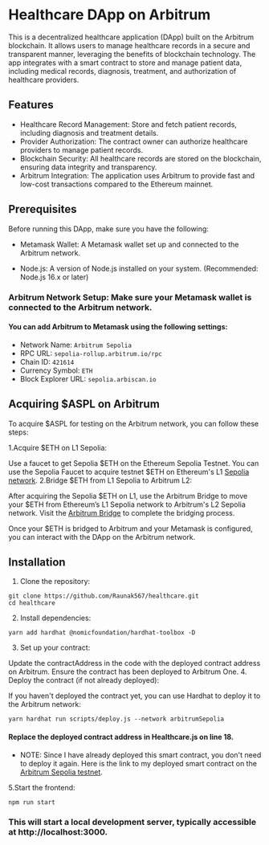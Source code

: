 # Healthcare DApp on Arbitrum

This is a decentralized healthcare application (DApp) built on the Arbitrum blockchain. It allows users to manage healthcare records in a secure and transparent manner, leveraging the benefits of blockchain technology. The app integrates with a smart contract to store and manage patient data, including medical records, diagnosis, treatment, and authorization of healthcare providers.

## Features

* Healthcare Record Management: Store and fetch patient records, including diagnosis and treatment details.
* Provider Authorization: The contract owner can authorize healthcare providers to manage patient records.
* Blockchain Security: All healthcare records are stored on the blockchain, ensuring data integrity and transparency.
* Arbitrum Integration: The application uses Arbitrum to provide fast and low-cost transactions compared to the Ethereum mainnet.

## Prerequisites

Before running this DApp, make sure you have the following:

* Metamask Wallet: A Metamask wallet set up and connected to the Arbitrum network.

* Node.js: A version of Node.js installed on your system. (Recommended: Node.js 16.x or later)

### Arbitrum Network Setup: Make sure your Metamask wallet is connected to the Arbitrum network. 
#### You can add Arbitrum to Metamask using the following settings:
* Network Name: ```Arbitrum Sepolia```
* RPC URL: ```sepolia-rollup.arbitrum.io/rpc```
* Chain ID: ```421614```
* Currency Symbol: ```ETH```
* Block Explorer URL: ```sepolia.arbiscan.io```

## Acquiring $ASPL on Arbitrum
To acquire $ASPL for testing on the Arbitrum network, you can follow these steps:

1.Acquire $ETH on L1 Sepolia:

Use a faucet to get Sepolia $ETH on the Ethereum Sepolia Testnet. You can use the Sepolia Faucet to acquire testnet $ETH on Ethereum's L1 [Sepolia network](https://cloud.google.com/application/web3/faucet/ethereum/sepolia).
2.Bridge $ETH from L1 Sepolia to Arbitrum L2:

After acquiring the Sepolia $ETH on L1, use the Arbitrum Bridge to move your $ETH from Ethereum’s L1 Sepolia network to Arbitrum's L2 Sepolia network.
Visit the [Arbitrum Bridge](https://bridge.arbitrum.io/) to complete the bridging process.

Once your $ETH is bridged to Arbitrum and your Metamask is configured, you can interact with the DApp on the Arbitrum network.

## Installation
1. Clone the repository:
```
git clone https://github.com/Raunak567/healthcare.git
cd healthcare
```
2. Install dependencies:
```
yarn add hardhat @nomicfoundation/hardhat-toolbox -D
```
3. Set up your contract:

Update the contractAddress in the code with the deployed contract address on Arbitrum. Ensure the contract has been deployed to Arbitrum One.
4. Deploy the contract (if not already deployed):

If you haven't deployed the contract yet, you can use Hardhat to deploy it to the Arbitrum network:
```
yarn hardhat run scripts/deploy.js --network arbitrumSepolia
```
#### Replace the deployed contract address in Healthcare.js on line 18.

* NOTE: Since I have already deployed this smart contract, you don't need to deploy it again. Here is the link to my deployed smart contract on the [Arbitrum Sepolia testnet](https://sepolia.arbiscan.io/address/0x9adBa728D920e8A6295C73CC55510401Da2A05E7).

5.Start the frontend:
```
npm run start
```
### This will start a local development server, typically accessible at http://localhost:3000.
